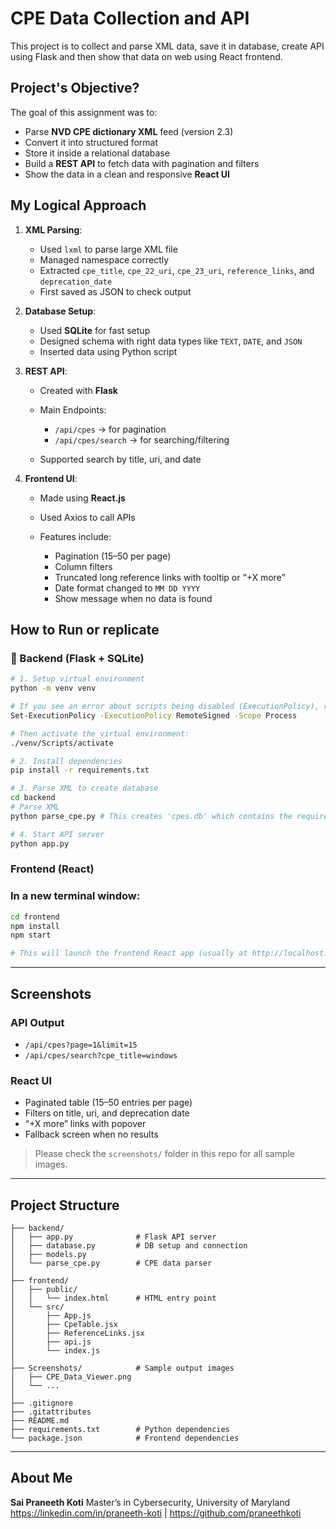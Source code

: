 #  CPE Data Collection and API
This project is to collect and parse XML data, save it in database, create API using Flask and then show that data on web using React frontend.


## Project's Objective?

The goal of this assignment was to:

* Parse **NVD CPE dictionary XML** feed (version 2.3)
* Convert it into structured format
* Store it inside a relational database
* Build a **REST API** to fetch data with pagination and filters
* Show the data in a clean and responsive **React UI**


## My Logical Approach

1. **XML Parsing**:

   * Used `lxml` to parse large XML file
   * Managed namespace correctly
   * Extracted `cpe_title`, `cpe_22_uri`, `cpe_23_uri`, `reference_links`, and `deprecation_date`
   * First saved as JSON to check output

2. **Database Setup**:

   * Used **SQLite** for fast setup
   * Designed schema with right data types like `TEXT`, `DATE`, and `JSON`
   * Inserted data using Python script

3. **REST API**:

   * Created with **Flask**
   * Main Endpoints:

     * `/api/cpes` → for pagination
     * `/api/cpes/search` → for searching/filtering
   * Supported search by title, uri, and date

4. **Frontend UI**:

   * Made using **React.js**
   * Used Axios to call APIs
   * Features include:

     * Pagination (15–50 per page)
     * Column filters
     * Truncated long reference links with tooltip or “+X more”
     * Date format changed to `MM DD YYYY`
     * Show message when no data is found




## How to Run or replicate

### 🔧 Backend (Flask + SQLite)

```bash
# 1. Setup virtual environment
python -m venv venv

# If you see an error about scripts being disabled (ExecutionPolicy), run this first:
Set-ExecutionPolicy -ExecutionPolicy RemoteSigned -Scope Process

# Then activate the virtual environment:
./venv/Scripts/activate

# 2. Install dependencies
pip install -r requirements.txt

# 3. Parse XML to create database
cd backend
# Parse XML
python parse_cpe.py # This creates 'cpes.db' which contains the required data

# 4. Start API server
python app.py
```

### Frontend (React)
### In a new terminal window:
```bash
cd frontend
npm install
npm start

# This will launch the frontend React app (usually at http://localhost:3000) and connect to the backend API (on http://localhost:5000).
```

---

## Screenshots

### API Output

* `/api/cpes?page=1&limit=15`
* `/api/cpes/search?cpe_title=windows`

### React UI

* Paginated table (15–50 entries per page)
* Filters on title, uri, and deprecation date
* “+X more” links with popover
* Fallback screen when no results

> Please check the `screenshots/` folder in this repo for all sample images.

---

## Project Structure

```
├── backend/
│   ├── app.py              # Flask API server
│   ├── database.py         # DB setup and connection
│   ├── models.py           
│   └── parse_cpe.py        # CPE data parser
│
├── frontend/
│   ├── public/
│   │   └── index.html      # HTML entry point
│   └── src/
│       ├── App.js
│       ├── CpeTable.jsx
│       ├── ReferenceLinks.jsx
│       ├── api.js
│       └── index.js
│
├── Screenshots/            # Sample output images
│   ├── CPE_Data_Viewer.png
│   └── ...
│
├── .gitignore
├── .gitattributes
├── README.md
├── requirements.txt        # Python dependencies
└── package.json            # Frontend dependencies
```
---

## About Me

**Sai Praneeth Koti**
Master’s in Cybersecurity, University of Maryland
https://linkedin.com/in/praneeth-koti | https://github.com/praneethkoti
